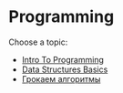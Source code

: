 # Programming

Choose a topic:

- [Intro To Programming](https://ravesli.com/wp-content/uploads/2020/10/Probnaya_versiya_Samouchitelya_ravesli.pdf)
- [Data Structures Basics](https://www.w3schools.com/dsa/dsa_intro.php)
- [Грокаем алгоритмы](https://kamilbilim.edu.tm/media/books/%D0%93%D1%80%D0%BE%D0%BA%D0%B0%D0%B5%D0%BC_%D0%90%D0%BB%D0%B3%D0%BE%D1%80%D0%B8%D1%82%D0%BC%D1%8B._%D0%98%D0%BB%D0%BB%D1%8E%D1%81%D1%82%D1%80%D0%B8%D1%80%D0%BE%D0%B2%D0%B0%D0%BD%D0%BD%D0%BE%D0%B5_%D0%BF%D0%BE%D1%81%D0%BE%D0%B1%D0%B8%D0%B5_%D0%B4%D0%BB%D1%8F_%D0%BF%D1%80%D0%BE%D0%B3%D1%80%D0%B0%D0%BC%D0%BC%D0%B8%D1%81%D1%82%D0%BE%D0%B2_%D0%B8_%D0%BB%D1%8E%D0%B1%D0%BE%D0%BF%D1%8B%D1%82%D1%81%D1%82%D0%B2%D1%83%D1%89%D0%B8%D1%85._2017.pdf)
